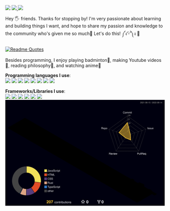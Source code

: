 <a target="_blank" href="https://www.youtube.com/channel/UCyA8NILzpi30Ib9bd7XgN3g"> <img src="https://img.shields.io/badge/YouTube-FF0000?style=for-the-badge&logo=youtube&logoColor=white"></a> <a target="_blank" href="https://www.youtube.com/channel/UCyA8NILzpi30Ib9bd7XgN3g"><img src="https://img.shields.io/youtube/channel/views/UCyA8NILzpi30Ib9bd7XgN3g?style=for-the-badge"> <img src="https://img.shields.io/youtube/channel/subscribers/UCyA8NILzpi30Ib9bd7XgN3g?style=for-the-badge"> </a>


Hey 🖐️ friends. Thanks for stopping by! I'm very passionate about learning and building things I want, and hope to share my passion and knowledge to the community who's given me so much🤗 Let's do this! ༼ง’̀-‘́༽ง 🚀 <br/> <br/>
[![Readme Quotes](https://quotes-github-readme.vercel.app/api?type=horizontal&theme=light)](https://github.com/piyushsuthar/github-readme-quotes) <br/><br/>
Besides programming, I enjoy playing badminton🏸, making Youtube videos🎉, reading philosophy📗, and watching anime🌸 <br>

<strong>Programming languages I use</strong>:
<br/>
<img src="https://img.shields.io/badge/Python-14354C?style=for-the-badge&logo=python&logoColor=white"/>
<img src="https://img.shields.io/badge/JavaScript-F7DF1E.svg?style=for-the-badge&logo=JavaScript&logoColor=black"/>
<img src="https://img.shields.io/badge/TypeScript-3178C6.svg?style=for-the-badge&logo=TypeScript&logoColor=white"/>
<img src="https://img.shields.io/badge/C++-00599C.svg?style=for-the-badge&logo=C++&logoColor=white"/>
<img src="https://img.shields.io/badge/Go-00ADD8.svg?style=for-the-badge&logo=Go&logoColor=white"/>
<img src="https://img.shields.io/badge/Rust-000000.svg?style=for-the-badge&logo=Rust&logoColor=white"/>
<img src="https://img.shields.io/badge/C%23-239120?style=for-the-badge&logo=c-sharp&logoColor=white"/>
<img src="https://img.shields.io/badge/Swift-FA7343?style=for-the-badge&logo=swift&logoColor=white"/>

<strong>Frameworks/Libraries I use</strong>:<br/>
<img src="https://img.shields.io/badge/React-20232A?style=for-the-badge&logo=react&logoColor=61DAFB"/>
<img src="https://img.shields.io/badge/React_Native-20232A?style=for-the-badge&logo=react&logoColor=61DAFB"/>
<img src="https://img.shields.io/badge/next.js-000000?style=for-the-badge&logo=nextdotjs&logoColor=white"/>
<img src="https://img.shields.io/badge/Gatsby-663399?style=for-the-badge&logo=gatsby&logoColor=white"/>
<img src="https://img.shields.io/badge/Electron-2B2E3A?style=for-the-badge&logo=electron&logoColor=9FEAF9"/>
<img src="https://img.shields.io/badge/Flask-000000?style=for-the-badge&logo=flask&logoColor=white"/>
![](./profile-3d-contrib/profile-night-rainbow.svg)


